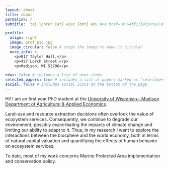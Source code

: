 ```yaml
---
layout: about
title: about
permalink: /
subtitle:  tai.lohrer [at] wisc [dot] edu #<a href='#'>Affiliations</a>.

profile:
  align: right
  image: prof_pic.jpg
  image_circular: false # crops the image to make it circular
  more_info: >
    <p>B17 Taylor Hall,</p>
    <p>427 Lorch Street,</p>
    <p>Madison, WI 53706</p>

news: false # includes a list of news items
selected_papers: true # includes a list of papers marked as "selected={true}"
social: false # includes social icons at the bottom of the page
---
```


Hi! I am an first year PhD student at the [University of Wisconsin—Madison Department of Agricultural & Applied Economics](https://aae.wisc.edu/).

Land-use and resource extraction decisions often overlook the value of ecosystem services. Consequently, we continue to degrade our environment, possibly exacerbating the impacts of climate change and limiting our ability to adapt to it. Thus, in my research I want to explore the interactions between the biosphere and the world economy, both in terms of natural capital valuation and quantifying the effects of human behavior on ecosystem services. 

To date, most of my work concerns Marine Protected Area implementation and conservation policy. 

[//]: # "Put your address / P.O. box / other info right below your picture. You can also disable any of these elements by editing `profile` property of the YAML header of your `_pages/about.md`. Edit `_bibliography/papers.bib` and Jekyll will render your [publications page](/al-folio/publications/) automatically."


